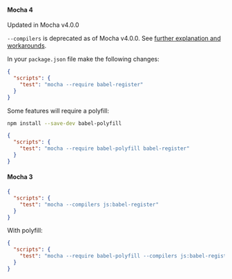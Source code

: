 #### Mocha 4

Updated in Mocha v4.0.0

`--compilers` is deprecated as of Mocha v4.0.0. See [further explanation and workarounds](https://github.com/mochajs/mocha/wiki/compilers-deprecation).

In your `package.json` file make the following changes:

```json
{
  "scripts": {
    "test": "mocha --require babel-register"
  }
}
```

Some features will require a polyfill:

```sh
npm install --save-dev babel-polyfill
```

```json
{
  "scripts": {
    "test": "mocha --require babel-polyfill babel-register"
  }
}
```

#### Mocha 3


```json
{
  "scripts": {
    "test": "mocha --compilers js:babel-register"
  }
}
```

With polyfill:

```json
{
  "scripts": {
    "test": "mocha --require babel-polyfill --compilers js:babel-register"
  }
}
```
